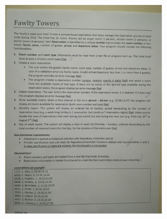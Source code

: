 ![test](https://github.com/912-enache-vlad/Fundamentals-of-programming/blob/main/Final_Exam_Preparation/EXAM%20FP%20-%20FAWLTY%20TOWERS/FP%20ex6%20Fawlty%20Towers.jpg)
